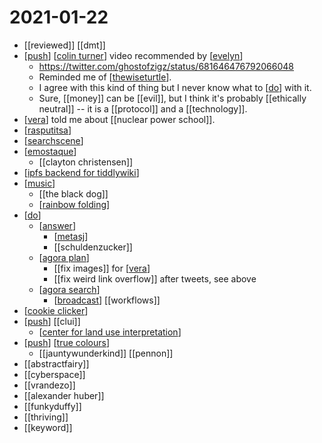 # 2021-01-22

- [[reviewed]] [[dmt]]
- [[push]] [[colin turner]] video recommended by [[evelyn]]
  - https://twitter.com/ghostofzigz/status/681646476792066048
  - Reminded me of [[thewiseturtle]].
  - I agree with this kind of thing but I never know what to [[do]] with it.
  - Sure, [[money]] can be [[evil]], but I think it's probably [[ethically neutral]] -- it is a [[protocol]] and a [[technology]].
- [[vera]] told me about [[nuclear power school]].
- [[rasputitsa]]
- [[searchscene]]
- [[emostaque]]
  - [[clayton christensen]]
- [[ipfs backend for tiddlywiki]]
- [[music]]
  - [[the black dog]]
  - [[rainbow folding]]
- [[do]]
  - [[answer]]
    - [[metasj]]
    - [[schuldenzucker]]
  - [[agora plan]] 
    - [[fix images]] for [[vera]]
    - [[fix weird link overflow]] after tweets, see above
  - [[agora search]]
    - [[broadcast]] [[workflows]]
- [[cookie clicker]]
- [[push]] [[clui]]
  - [[center for land use interpretation]]
- [[push]] [[true colours]]
  - [[jauntywunderkind]] [[pennon]]
- [[abstractfairy]]
- [[cyberspace]]
- [[vrandezo]]
- [[alexander huber]]
- [[funkyduffy]]
- [[thriving]]
- [[keyword]]

[//begin]: # "Autogenerated link references for markdown compatibility"
[push]: ../push "Push"
[colin turner]: ../colin-turner "Colin Turner"
[evelyn]: ../evelyn "Evelyn"
[thewiseturtle]: ../thewiseturtle "Thewiseturtle"
[do]: ../do "Do"
[vera]: ../vera "Vera"
[rasputitsa]: ../rasputitsa "Rasputitsa"
[searchscene]: ../searchscene "Searchscene"
[emostaque]: ../emostaque "Emostaque"
[ipfs backend for tiddlywiki]: ../ipfs-backend-for-tiddlywiki "Ipfs Backend for Tiddlywiki"
[music]: ../music "Music"
[rainbow folding]: ../rainbow-folding "Rainbow Folding"
[answer]: ../answer "Answer"
[metasj]: ../metasj "Metasj"
[agora plan]: ../agora-plan "Agora Plan"
[agora search]: ../agora-search "Agora Search"
[broadcast]: ../broadcast "Broadcast"
[cookie clicker]: ../cookie-clicker "Cookie Clicker"
[center for land use interpretation]: ../center-for-land-use-interpretation "Center for Land Use Interpretation"
[true colours]: ../true-colours "True Colours"
[//end]: # "Autogenerated link references"
